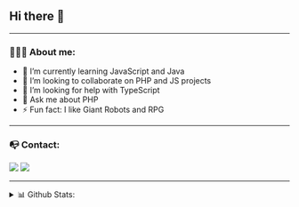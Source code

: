 ## Hi there 👋

---
### 👨🏻‍💻 About me:
<!-- - 🔭 I’m currently working on ... -->
- 🌱 I’m currently learning JavaScript and Java
- 👯 I’m looking to collaborate on PHP and JS projects
- 🤔 I’m looking for help with TypeScript
- 💬 Ask me about PHP
- ⚡ Fun fact: I like Giant Robots and RPG

---
### 📭 Contact:
  <a href="mailto:gustavo.schneider.dev@gmail.com"><img src="https://img.shields.io/badge/Gmail-D14836?style=for-the-badge&logo=gmail&logoColor=white"/></a>
  <a href="https://www.linkedin.com/in/gustavo-schneiderr/"><img src="https://img.shields.io/badge/LinkedIn-0077B5?style=for-the-badge&logo=linkedin&logoColor=white"/></a>

---
<details close>
  <summary> 📊 Github Stats:</summary>
  <p align = "center">
      <img src = "https://github-readme-stats.vercel.app/api/top-langs/?username=SttavoS&theme=nightowl&layout=compact">    
  </p>
</details>

